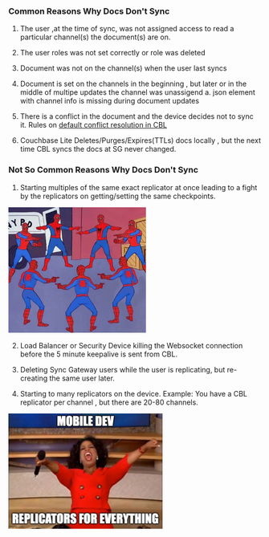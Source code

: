 
### Common Reasons Why Docs Don't Sync
1. The user ,at the time of sync, was not assigned access to read a particular channel(s) the document(s) are on.

2. The user roles was not set correctly or role was deleted

3. Document was not on the channel(s) when the user last syncs

4. Document is set on the channels in the beginning , but later or in the middle of multipe updates the channel was unassigend
    a. json element with channel info is missing during document updates

5. There is a conflict in the document and the device decides not to sync it. Rules on [default conflict resolution in CBL](https://docs.couchbase.com/couchbase-lite/current/c/conflict.html#automatic-conflict-resolution)

6. Couchbase Lite Deletes/Purges/Expires(TTLs) docs locally , but the next time CBL syncs the docs at SG never changed.



### Not So Common Reasons Why Docs Don't Sync

1. Starting multiples of the same exact replicator at once leading to a fight by the replicators on getting/setting the same checkpoints.
<img src="img/spiderman-meme.png" alt="Couchbase Lite Replicators" height="250px">


2. Load Balancer or Security Device killing the Websocket connection before the 5 minute keepalive is sent from CBL.

3. Deleting Sync Gateway users while the user is replicating, but re-creating the same user later.

4. Starting to many replicators on the device. Example: You have a CBL replicator per channel , but there are 20-80 channels.

<img src="img/everybody-gets-a-replicator.jpeg" alt="Couchbase Lite Replicators per channel" height="230px">